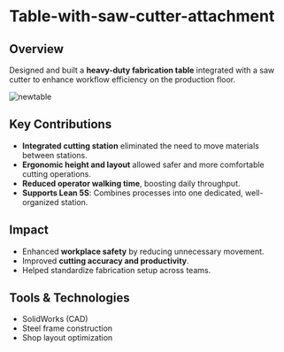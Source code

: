 # Table-with-saw-cutter-attachment
## Overview
Designed and built a **heavy-duty fabrication table** integrated with a saw cutter to enhance workflow efficiency on the production floor.

![newtable](https://github.com/user-attachments/assets/50072248-3fd9-4c7e-86e8-35820e73e90f)

## Key Contributions
- **Integrated cutting station** eliminated the need to move materials between stations.
- **Ergonomic height and layout** allowed safer and more comfortable cutting operations.
- **Reduced operator walking time**, boosting daily throughput.
- **Supports Lean 5S**: Combines processes into one dedicated, well-organized station.

## Impact
- Enhanced **workplace safety** by reducing unnecessary movement.
- Improved **cutting accuracy and productivity**.
- Helped standardize fabrication setup across teams.

## Tools & Technologies
- SolidWorks (CAD)
- Steel frame construction
- Shop layout optimization
